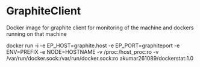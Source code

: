 # GraphiteClient
Docker image for graphite client for monitoring of the machine and dockers running on that machine 



docker run -i  -e EP_HOST=graphite.host -e EP_PORT=graphiteport -e ENV=PREFIX -e NODE=HOSTNAME -v /proc:/host_proc:ro -v /var/run/docker.sock:/var/run/docker.sock:ro  akumar261089/dockerstat:1.0





